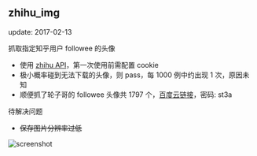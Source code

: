 ## zhihu_img

update: 2017-02-13

抓取指定知乎用户 followee 的头像

* 使用 [zhihu API](https://github.com/syaning/zhihuapi-py)，第一次使用前需配置 cookie
* 极小概率碰到无法下载的头像，则 pass，每 1000 例中约出现 1 次，原因未知
* 顺便抓了轮子哥的 followee 头像共 1797 个，[百度云链接](https://pan.baidu.com/s/1hsr6Z0S)，密码: st3a

待解决问题

* ~~保存图片分辨率过低~~

![screenshot](https://github.com/ipreacher/tricks/blob/master/zhihu_img/Screen_Shot_zhihu_img.png)